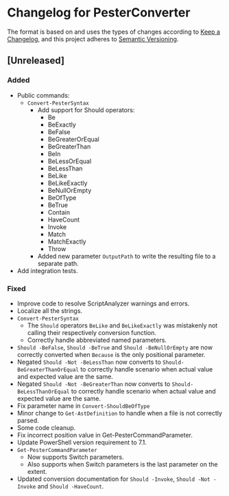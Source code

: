 # Changelog for PesterConverter

The format is based on and uses the types of changes according to [Keep a Changelog](https://keepachangelog.com/en/1.0.0/),
and this project adheres to [Semantic Versioning](https://semver.org/spec/v2.0.0.html).

## [Unreleased]

### Added

- Public commands:
  - `Convert-PesterSyntax`
    - Add support for Should operators:
      - Be
      - BeExactly
      - BeFalse
      - BeGreaterOrEqual
      - BeGreaterThan
      - BeIn
      - BeLessOrEqual
      - BeLessThan
      - BeLike
      - BeLikeExactly
      - BeNullOrEmpty
      - BeOfType
      - BeTrue
      - Contain
      - HaveCount
      - Invoke
      - Match
      - MatchExactly
      - Throw
    - Added new parameter `OutputPath` to write the resulting file to
      a separate path.
- Add integration tests.

### Fixed

- Improve code to resolve ScriptAnalyzer warnings and errors.
- Localize all the strings.
- `Convert-PesterSyntax`
  - The `Should` operators `BeLike` and `BeLikeExactly` was mistakenly not
    calling their respectively conversion function.
  - Correctly handle abbreviated named parameters.
- `Should -BeFalse`, `Should -BeTrue` and `Should -BeNullOrEmpty` are now
  correctly converted when `Because` is the only positional parameter.
- Negated `Should -Not -BeLessThan` now converts to `Should-BeGreaterThanOrEqual`
  to correctly handle scenario when actual value and expected value are the same.
- Negated `Should -Not -BeGreaterThan` now converts to `Should-BeLessThanOrEqual`
  to correctly handle scenario when actual value and expected value are the same.
- Fix parameter name in `Convert-ShouldBeOfType`
- Minor change to `Get-AstDefinition` to handle when a file is not correctly
  parsed.
- Some code cleanup.
- Fix incorrect position value in Get-PesterCommandParameter.
- Update PowerShell version requirement to 7.1.
- `Get-PesterCommandParameter`
  - Now supports Switch parameters.
  - Also supports when Switch parameters is the last parameter on the extent.
- Updated conversion documentation for `Should -Invoke`, `Should -Not -Invoke`
  and `Should -HaveCount`.

